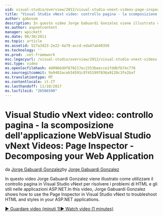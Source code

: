 ```yaml
---
uid: visual-studio/overview/2012/visual-studio-vnext-videos-page-inspector-decomposing-your-web-application
title: "Visual Studio vNext video: controllo pagina - la scomposizione dell'applicazione Web | Documenti Microsoft"
author: gabosom
description: In questo video Jorge Gabuardi Gonzalez viene illustrato come utilizzare il controllo pagina in Visual Studio vNext per risolvere i problemi di HTML e gli stili in un'applicazione ASP.NET...
ms.author: aspnetcontent
manager: wpickett
ms.date: 08/30/2011
ms.topic: article
ms.assetid: 527a3d23-2e22-4a79-accd-eda47ab40350
ms.technology: ''
ms.prod: .net-framework
msc.legacyurl: /visual-studio/overview/2012/visual-studio-vnext-videos-page-inspector-decomposing-your-web-application
msc.type: video
ms.openlocfilehash: 4d0966ddf870217ec2353beecce1fddbfb74c778
ms.sourcegitcommit: 9a9483aceb34591c97451997036a9120c3fe2baf
ms.translationtype: MT
ms.contentlocale: it-IT
ms.lasthandoff: 11/10/2017
ms.locfileid: "26506590"
---
```

<a name="visual-studio-vnext-videos-page-inspector---decomposing-your-web-application"></a><span data-ttu-id="a224b-103">Visual Studio vNext video: controllo pagina - la scomposizione dell'applicazione Web</span><span class="sxs-lookup"><span data-stu-id="a224b-103">Visual Studio vNext Videos: Page Inspector - Decomposing your Web Application</span></span>
====================
<span data-ttu-id="a224b-104">da [Jorge Gabuardi Gonzalez](https://github.com/gabosom)</span><span class="sxs-lookup"><span data-stu-id="a224b-104">by [Jorge Gabuardi Gonzalez](https://github.com/gabosom)</span></span>

<span data-ttu-id="a224b-105">In questo video Jorge Gabuardi Gonzalez viene illustrato come utilizzare il controllo pagina in Visual Studio vNext per risolvere i problemi di HTML e gli stili nelle applicazioni ASP.NET.</span><span class="sxs-lookup"><span data-stu-id="a224b-105">In this video, Jorge Gabuardi Gonzalez shows how to use the Page Inspector in Visual Studio vNext to troubleshoot HTML and styles in your ASP.NET applications.</span></span>

[<span data-ttu-id="a224b-106">&#9654; Guardare video (minuti 1)</span><span class="sxs-lookup"><span data-stu-id="a224b-106">&#9654; Watch video (1 minutes)</span></span>](https://channel9.msdn.com/Blogs/ASP-NET-Site-Videos/visual-studio-vnext-videos-page-inspector-decomposing-your-web-application)
